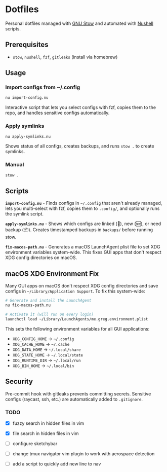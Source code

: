 # Dotfiles

Personal dotfiles managed with [GNU Stow](https://www.gnu.org/software/stow/) and automated with [Nushell](https://www.nushell.sh/) scripts.

## Prerequisites

- `stow`, `nushell`, `fzf`, `gitleaks` (install via homebrew)

## Usage

### Import configs from ~/.config

```bash
nu import-config.nu
```

Interactive script that lets you select configs with fzf, copies them to the repo, and handles sensitive configs automatically.

### Apply symlinks

```bash
nu apply-symlinks.nu
```

Shows status of all configs, creates backups, and runs `stow .` to create symlinks.

### Manual

```bash
stow .
```

## Scripts

**`import-config.nu`** - Finds configs in `~/.config` that aren't already managed, lets you multi-select with fzf, copies them to `.config/`, and optionally runs the symlink script.

**`apply-symlinks.nu`** - Shows which configs are linked (🔗), new (🆕), or need backup (📦). Creates timestamped backups in `backups/` before running stow.

**`fix-macos-path.nu`** - Generates a macOS LaunchAgent plist file to set XDG environment variables system-wide. This fixes GUI apps that don't respect XDG config directories on macOS.

## macOS XDG Environment Fix

Many GUI apps on macOS don't respect XDG config directories and save configs in `~/Library/Application Support`. To fix this system-wide:

```bash
# Generate and install the LaunchAgent
nu fix-macos-path.nu

# Activate it (will run on every login)
launchctl load ~/Library/LaunchAgents/me.greg.environment.plist
```

This sets the following environment variables for all GUI applications:

- `XDG_CONFIG_HOME` → `~/.config`
- `XDG_CACHE_HOME` → `~/.cache`
- `XDG_DATA_HOME` → `~/.local/share`
- `XDG_STATE_HOME` → `~/.local/state`
- `XDG_RUNTIME_DIR` → `~/.local/run`
- `XDG_BIN_HOME` → `~/.local/bin`

## Security

Pre-commit hook with gitleaks prevents committing secrets. Sensitive configs (raycast, ssh, etc.) are automatically added to `.gitignore`.

### TODO

- [x] fuzzy search in hidden files in vim
- [x] file search in hidden files in vim
- [ ] configure sketchybar
- [ ] change tmux navigator vim plugin to work with aerospace detection
- [ ] add a script to quickly add new line to nav

